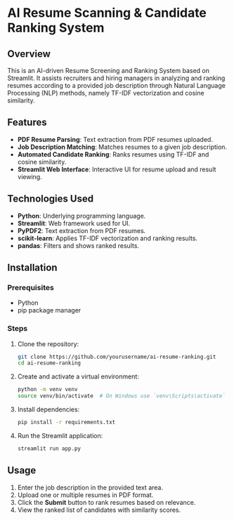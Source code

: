 # AI Resume Scanning & Candidate Ranking System

## Overview
This is an AI-driven Resume Screening and Ranking System based on Streamlit. It assists recruiters and hiring managers in analyzing and ranking resumes according to a provided job description through Natural Language Processing (NLP) methods, namely TF-IDF vectorization and cosine similarity.

## Features
- **PDF Resume Parsing**: Text extraction from PDF resumes uploaded.
- **Job Description Matching**: Matches resumes to a given job description.
- **Automated Candidate Ranking**: Ranks resumes using TF-IDF and cosine similarity.
- **Streamlit Web Interface**: Interactive UI for resume upload and result viewing.

## Technologies Used
- **Python**: Underlying programming language.
- **Streamlit**: Web framework used for UI.
- **PyPDF2**: Text extraction from PDF resumes.
- **scikit-learn**: Applies TF-IDF vectorization and ranking results.
- **pandas**: Filters and shows ranked results.

## Installation
### Prerequisites
- Python 
- pip package manager

### Steps
1. Clone the repository:
   ```sh
   git clone https://github.com/yourusername/ai-resume-ranking.git
   cd ai-resume-ranking
   ```
2. Create and activate a virtual environment:
   ```sh
   python -m venv venv
   source venv/bin/activate  # On Windows use `venv\Scripts\activate`
   ```
3. Install dependencies:
   ```sh
   pip install -r requirements.txt
   ```
4. Run the Streamlit application:
   ```sh
   streamlit run app.py
   ```

## Usage
1. Enter the job description in the provided text area.
2. Upload one or multiple resumes in PDF format.
3. Click the **Submit** button to rank resumes based on relevance.
4. View the ranked list of candidates with similarity scores.


